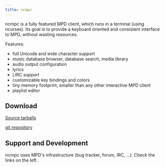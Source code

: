 ```yaml
---
title: ncmpc
---
```


ncmpc is a fully featured MPD client, which runs in a terminal (using
ncurses). Its goal is to provide a keyboard oriented and consistent
interface to MPD, without wasting resources.

Features:

- full Unicode and wide character support
- music database browser, database search, media library
- audio output configuration
- lyrics
- LIRC support
- customizable key bindings and colors
- tiny memory footprint, smaller than any other interactive MPD client
- playlist editor

## Download

[Source tarballs](http://www.musicpd.org/download/ncmpc/)

[git repository](http://git.musicpd.org/cgit/master/ncmpc.git/)

## Support and Development

ncmpc uses MPD's infrastructure (bug tracker, forum, IRC, ...).  Check
the links on the left.
